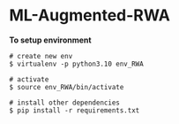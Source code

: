 # ML-Augmented-RWA

**To setup environment**
```
# create new env 
$ virtualenv -p python3.10 env_RWA

# activate 
$ source env_RWA/bin/activate

# install other dependencies
$ pip install -r requirements.txt
